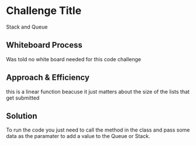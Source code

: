 # Challenge Title
Stack and Queue

## Whiteboard Process
Was told no white board needed for this code challenge

## Approach & Efficiency
this is a linear function beacuse it just matters about the size of the lists that get submitted

## Solution
<!-- Show how to run your code, and examples of it in action -->
To run the code you just need to call the method in the class and pass some data as the paramater to add a value to the Queue or Stack.